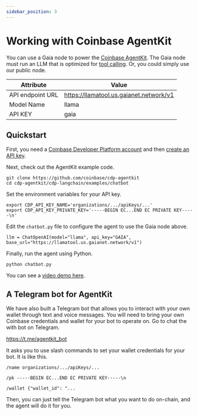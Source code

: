 ```yaml
---
sidebar_position: 3
---
```


# Working with Coinbase AgentKit

You can use a Gaia node to power the [Coinbase AgentKit](https://github.com/coinbase/cdp-agentkit).
The Gaia node must run an LLM that is optimized for [tool calling](tool-call.md). 
Or, you could simply use our public node.

| Attribute | Value |
|-----|--------|
| API endpoint URL | https://llamatool.us.gaianet.network/v1 |
| Model Name | llama |
| API KEY | gaia |

## Quickstart

First, you need a [Coinbase Developer Platform account](https://www.coinbase.com/developer-platform) and then [create an API key](https://docs.cdp.coinbase.com/advanced-trade/docs/auth/#creating-api-keys).

Next, check out the AgentKit example code.

```
git clone https://github.com/coinbase/cdp-agentkit
cd cdp-agentkit/cdp-langchain/examples/chatbot
```

Set the environment variables for your API key.

```
export CDP_API_KEY_NAME='organizations/.../apiKeys/...'
export CDP_API_KEY_PRIVATE_KEY='-----BEGIN EC...END EC PRIVATE KEY-----\n'
```

Edit the `chatbot.py` file to configure the agent to use the Gaia node above.

```
llm = ChatOpenAI(model="llama", api_key="GAIA", base_url="https://llamatool.us.gaianet.network/v1")
```

Finally, run the agent using Python.

```
python chatbot.py
```

You can see a [video demo here](https://x.com/juntao/status/1858634152599224828).


## A Telegram bot for AgentKit

We have also built a Telegram bot that allows you to interact with your own wallet through text and voice messages.
You will need to bring your own Coinbase credentials and wallet for your bot to operate on.
Go to chat the with bot on Telegram.

https://t.me/agentkit_bot

It asks you to use slash commands to set your wallet credentials for your bot.
It is like this.

```
/name organizations/.../apiKeys/...

/pk -----BEGIN EC...END EC PRIVATE KEY-----\n

/wallet {"wallet_id": "...
```

Then, you can just tell the Telegram bot what you want to do on-chain, and the agent will do it for you.